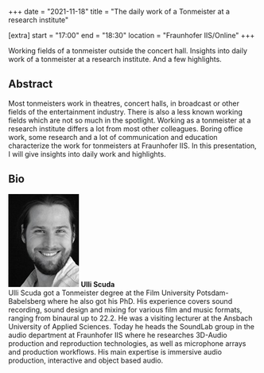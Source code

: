 +++
date = "2021-11-18"
title = "The daily work of a Tonmeister at a research institute"

[extra]
start = "17:00"
end = "18:30"
location = "Fraunhofer IIS/Online"
+++

Working fields of a tonmeister outside the concert hall. Insights into daily work of a tonmeister at a research institute. And a few highlights.

<!-- show more -->

## Abstract

Most tonmeisters work in theatres, concert halls, in broadcast or other fields of the entertainment industry. There is also a less known working fields which are not so much in the spotlight. Working as a tonmeister at a research institute differs a lot from most other colleagues. Boring office work, some research and a lot of communication and education characterize the work for tonmeisters at Fraunhofer IIS. In this presentation, I will give insights into daily work and highlights.

## Bio

<div class="member">
    <div class="profile">
        <img src="scuda.jpg" />
        <b>Ulli Scuda</b>
    </div>
    <span>
        Ulli Scuda got a Tonmeister degree at the Film University Potsdam-Babelsberg where he also got his PhD. His experience covers sound recording, sound design and mixing for various film and music formats, ranging from binaural up to 22.2. He was a visiting lecturer at the Ansbach University of Applied Sciences. Today he heads the SoundLab group in the audio department at Fraunhofer IIS where he researches 3D-Audio production and reproduction technologies, as well as microphone arrays and production workflows. His main expertise is immersive audio production, interactive and object based audio.
    </span>
</div>
